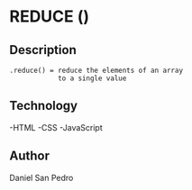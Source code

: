 # REDUCE ()

## Description

    .reduce() = reduce the elements of an array
                to a single value

## Technology

-HTML
-CSS
-JavaScript

## Author

Daniel San Pedro
